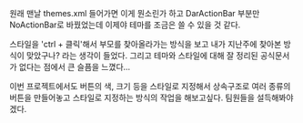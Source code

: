 원래 맨날 themes.xml 들어가면 이게 뭔소린가 하고 DarActionBar 부분만 NoActionBar로 바꿨었는데 이제야 테마를 조금은 쓸 수 있을 것 같다.
<br>

스타일을 'ctrl + 클릭'해서 부모를 찾아올라가는 방식을 보고 내가 지난주에 찾아본 방식이 맞았구나? 라는 생각이 들었다.
그리고 테마와 스타일에 대해 잘 정리된 공식문서가 없다는 점에서 큰 슬픔을 느꼈다...
<br>

이번 프로젝트에서도 버튼의 색, 크기 등을 스타일로 지정해서 상속구조로 여러 종류의 버튼을 만들어놓고 스타일로 지정하는 방식의 작업을 해보고싶다.
팀원들을 설득해봐야겠다.
